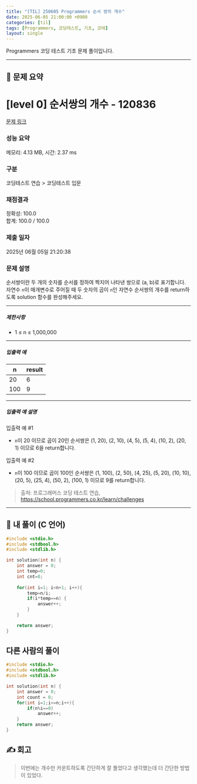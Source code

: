 ```yaml
---
title: "[TIL] 250605 Programmers 순서 쌍의 개수"
date: 2025-06-05 21:00:00 +0900
categories: [til]
tags: [Programmers, 코딩테스트, 기초, 코테]
layout: single
---
```


Programmers 코딩 테스트 기초 문제 풀이입니다.

---

## 📌 문제 요약

# [level 0] 순서쌍의 개수 - 120836 

[문제 링크](https://school.programmers.co.kr/learn/courses/30/lessons/120836) 

### 성능 요약

메모리: 4.13 MB, 시간: 2.37 ms

### 구분

코딩테스트 연습 > 코딩테스트 입문

### 채점결과

정확성: 100.0<br/>합계: 100.0 / 100.0

### 제출 일자

2025년 06월 05일 21:20:38

### 문제 설명

<p>순서쌍이란 두 개의 숫자를 순서를 정하여 짝지어 나타낸 쌍으로 (a, b)로 표기합니다. 자연수 <code>n</code>이 매개변수로 주어질 때 두 숫자의 곱이 <code>n</code>인 자연수 순서쌍의 개수를 return하도록 solution 함수를 완성해주세요.</p>

<hr>

<h5>제한사항</h5>

<ul>
<li>1 ≤ n ≤ 1,000,000</li>
</ul>

<hr>

<h5>입출력 예</h5>
<table class="table">
        <thead><tr>
<th>n</th>
<th>result</th>
</tr>
</thead>
        <tbody><tr>
<td>20</td>
<td>6</td>
</tr>
<tr>
<td>100</td>
<td>9</td>
</tr>
</tbody>
      </table>
<hr>

<h5>입출력 예 설명</h5>

<p>입출력 예 #1</p>

<ul>
<li><code>n</code>이 20 이므로 곱이 20인 순서쌍은 (1, 20), (2, 10), (4, 5), (5, 4), (10, 2), (20, 1) 이므로 6을 return합니다.</li>
</ul>

<p>입출력 예 #2</p>

<ul>
<li><code>n</code>이 100 이므로 곱이 100인 순서쌍은 (1, 100), (2, 50), (4, 25), (5, 20), (10, 10), (20, 5), (25, 4), (50, 2), (100, 1) 이므로 9를 return합니다.</li>
</ul>


> 출처: 프로그래머스 코딩 테스트 연습, https://school.programmers.co.kr/learn/challenges
---

## 🧠 내 풀이 (C 언어)

```c
#include <stdio.h>
#include <stdbool.h>
#include <stdlib.h>

int solution(int n) {
    int answer = 0;
    int temp=0;
    int cnt=0;
    
    for(int i=1; i<n+1; i++){
        temp=n/i;
        if(i*temp==n) {
            answer++;
        }
    }

    return answer;
}
```

## 다른 사람의 풀이

```c
#include <stdio.h>
#include <stdbool.h>
#include <stdlib.h>

int solution(int n) {
    int answer = 0;
    int count = 0;
    for(int i=1;i<=n;i++){
        if(n%i==0)
            answer++;
    }
    return answer;
}
```

## ✍️ 회고

> 이번에는 개수만 카운트하도록 간단하게 잘 풀었다고 생각했는데 더 간단한 방법이 있었다.